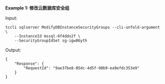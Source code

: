 **Example 1: 修改云数据库安全组**



Input: 

```
tccli sqlserver ModifyDBInstanceSecurityGroups --cli-unfold-argument  \
    --InstanceId mssql-6f4ddx2f \
    --SecurityGroupIdSet sg-igw86yth
```

Output: 
```
{
    "Response": {
        "RequestId": "9ae37be8-05dc-4d5f-90b9-ea9efdc353e9"
    }
}
```


